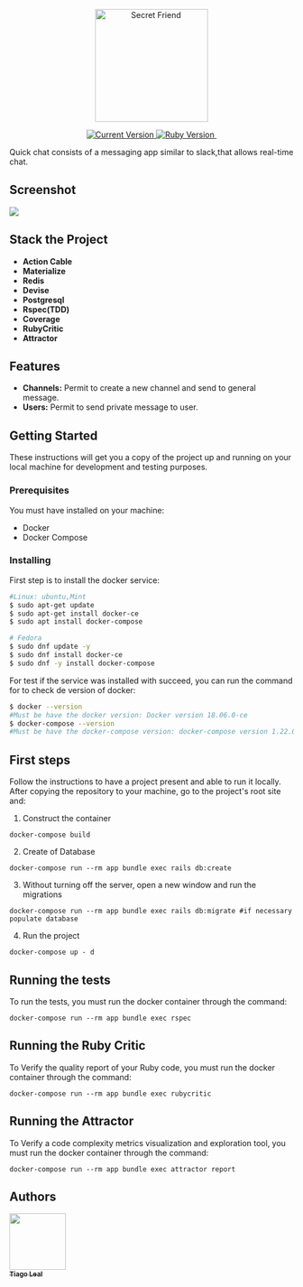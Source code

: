 <p align="center">
  <a href="#">
   <img alt="Secret Friend" src="https://github.com/tiagoleal/quickchat/blob/master/app/assets/images/logo.png?raw=true" width="200">
  </a>
</p>

<p align="center">
  <a href="https://github.com/tiagoleal/quickchat">
    <img alt="Current Version" src="https://img.shields.io/badge/version-1.0.0 -blue.svg">
  </a>
  <a href="https://ruby-doc.org/core-2.7.2/">
    <img alt="Ruby Version" src="https://img.shields.io/badge/Ruby-2.6.2 -green.svg" target="_blank">
  </a>
  <a href="https://guides.rubyonrails.org/5_2_release_notes.html">
    <img alt="" src="https://img.shields.io/badge/Rails-~> 5.2.6-blue.svg" target="_blank">
  </a>
  
</p>

Quick chat consists of a messaging app similar to slack,that allows real-time chat.

## Screenshot

![](https://github.com/tiagoleal/quickchat/blob/master/app/assets/images/slack.gif?raw=true)

## Stack the Project

- **Action Cable**
- **Materialize**
- **Redis**
- **Devise**
- **Postgresql**
- **Rspec(TDD)**
- **Coverage**
- **RubyCritic**
- **Attractor**

## Features

- **Channels:** Permit to create a new channel and send to general message.
- **Users:** Permit to send private message to user.

## Getting Started

These instructions will get you a copy of the project up and running on your local machine for development and testing purposes.

### Prerequisites

You must have installed on your machine:

- Docker
- Docker Compose

### Installing

First step is to install the docker service:

```bash
#Linux: ubuntu,Mint
$ sudo apt-get update
$ sudo apt-get install docker-ce
$ sudo apt install docker-compose

# Fedora
$ sudo dnf update -y
$ sudo dnf install docker-ce
$ sudo dnf -y install docker-compose
```

For test if the service was installed with succeed, you can run the command for to check de version of docker:

```bash
$ docker --version
#Must be have the docker version: Docker version 18.06.0-ce
$ docker-compose --version
#Must be have the docker-compose version: docker-compose version 1.22.0
```

## First steps

Follow the instructions to have a project present and able to run it locally.
After copying the repository to your machine, go to the project's root site and:

1.  Construct the container

```
docker-compose build
```

2.  Create of Database

```
docker-compose run --rm app bundle exec rails db:create
```

3. Without turning off the server, open a new window and run the migrations

```
docker-compose run --rm app bundle exec rails db:migrate #if necessary populate database
```

4.  Run the project

```
docker-compose up - d
```

## Running the tests

To run the tests, you must run the docker container through the command:

```
docker-compose run --rm app bundle exec rspec
```

## Running the Ruby Critic

To Verify the quality report of your Ruby code, you must run the docker container through the command:

```
docker-compose run --rm app bundle exec rubycritic 
```
## Running the Attractor

To Verify a code complexity metrics visualization and exploration tool, you must run the docker container through the command:

```
docker-compose run --rm app bundle exec attractor report 
```

## Authors

<!-- ALL-CONTRIBUTORS-LIST:START - Do not remove or modify this section -->
<!-- prettier-ignore -->
[<img src="https://avatars1.githubusercontent.com/u/5727529?s=460&v=4" width="100px;"/><br /><sub><b>Tiago Leal</b></sub>](https://github.com/tiagoleal)<br />
